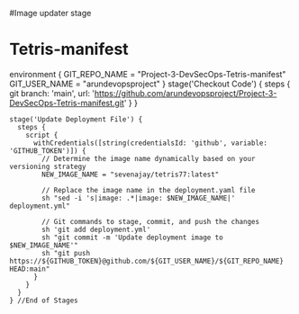 #Image updater stage

# Tetris-manifest

environment {
    GIT_REPO_NAME = "Project-3-DevSecOps-Tetris-manifest"
    GIT_USER_NAME = "arundevopsproject"
  }
    stage('Checkout Code') {
      steps {
        git branch: 'main', url: 'https://github.com/arundevopsproject/Project-3-DevSecOps-Tetris-manifest.git'
      }
    }

    stage('Update Deployment File') {
      steps {
        script {
          withCredentials([string(credentialsId: 'github', variable: 'GITHUB_TOKEN')]) {
            // Determine the image name dynamically based on your versioning strategy
            NEW_IMAGE_NAME = "sevenajay/tetris77:latest"

            // Replace the image name in the deployment.yaml file
            sh "sed -i 's|image: .*|image: $NEW_IMAGE_NAME|' deployment.yml"

            // Git commands to stage, commit, and push the changes
            sh 'git add deployment.yml'
            sh "git commit -m 'Update deployment image to $NEW_IMAGE_NAME'"
            sh "git push https://${GITHUB_TOKEN}@github.com/${GIT_USER_NAME}/${GIT_REPO_NAME} HEAD:main"
          }
        }
      }
    } //End of Stages


